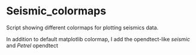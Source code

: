 # Seismic_colormaps

Script showing different colormaps for plotting seismics data.

In addition to default matplotlib colormap, I add the opendtect-like _seismic_ and _Petrel_ opendtect
